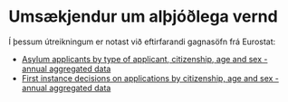 
# Umsækjendur um alþjóðlega vernd

Í þessum útreikningum er notast við eftirfarandi gagnasöfn frá Eurostat:

* [Asylum applicants by type of applicant, citizenship, age and sex - annual aggregated data](https://ec.europa.eu/eurostat/databrowser/view/migr_asyappctza/default/table?lang=en)
* [First instance decisions on applications by citizenship, age and sex - annual aggregated data](https://ec.europa.eu/eurostat/databrowser/view/migr_asydcfsta/default/table?lang=en)
